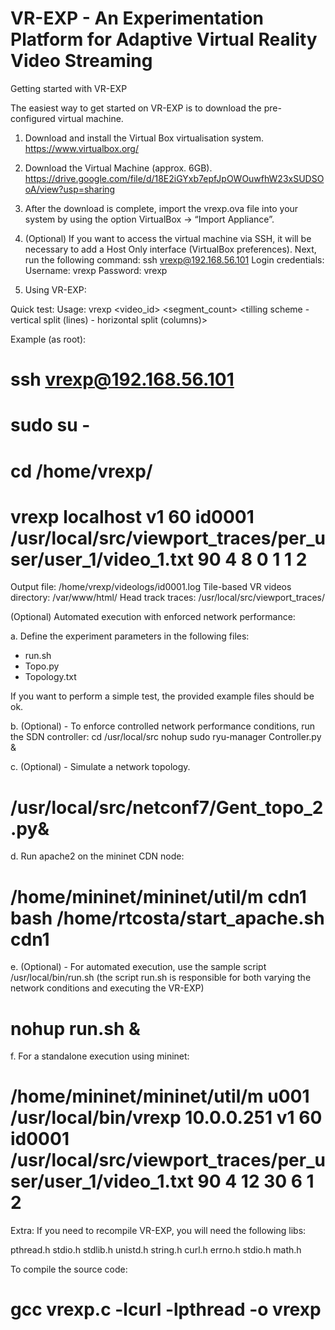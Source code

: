 # VR-EXP - An Experimentation Platform for Adaptive Virtual Reality Video Streaming

Getting started with VR-EXP

The easiest way to get started on VR-EXP is to download the pre-configured virtual machine.

1. Download and install the Virtual Box virtualisation system.
https://www.virtualbox.org/

2. Download the Virtual Machine (approx. 6GB).
https://drive.google.com/file/d/18E2iGYxb7epfJpOWOuwfhW23xSUDSOoA/view?usp=sharing

3. After the download is complete, import the vrexp.ova file into your system by using the option VirtualBox -> “Import Appliance”.

4. (Optional) If you want to access the virtual machine via SSH, it will be necessary to add a Host Only interface (VirtualBox preferences). Next, run the following command: ssh vrexp@192.168.56.101
Login credentials:
Username: vrexp
Password: vrexp

5. Using VR-EXP:

Quick test:
Usage: vrexp <destination> <video_id> <segment_count> <uuid> <tracefile> <timeout> <tilling scheme - vertical split (lines) - horizontal split (columns)> <error rate> <number of threads> <ABR heuristic> <playout buffer_size>

Example (as root):
# ssh vrexp@192.168.56.101
# sudo su -
# cd /home/vrexp/
# vrexp localhost v1 60 id0001 /usr/local/src/viewport_traces/per_user/user_1/video_1.txt 90 4 8 0 1 1 2

Output file: /home/vrexp/videologs/id0001.log
Tile-based VR videos directory: /var/www/html/
Head track traces: /usr/local/src/viewport_traces/

(Optional) Automated execution with enforced network performance: 

a. Define the experiment parameters in the following files:
- run.sh
- Topo.py
- Topology.txt

If you want to perform a simple test, the provided example files should be ok.

b. (Optional) - To enforce controlled network performance conditions, run the SDN controller:
cd /usr/local/src
nohup sudo ryu-manager Controller.py &

c. (Optional) - Simulate a network topology.
# /usr/local/src/netconf7/Gent_topo_2.py&

d. Run apache2 on the mininet CDN node:
# /home/mininet/mininet/util/m cdn1 bash /home/rtcosta/start_apache.sh cdn1

e. (Optional) - For automated execution, use the sample script /usr/local/bin/run.sh (the script run.sh is responsible for both varying the network conditions and executing the VR-EXP)
# nohup run.sh &

f. For a standalone execution using mininet:
# /home/mininet/mininet/util/m u001 /usr/local/bin/vrexp 10.0.0.251 v1 60 id0001 /usr/local/src/viewport_traces/per_user/user_1/video_1.txt 90 4 12 30 6 1 2 

Extra:
If you need to recompile VR-EXP, you will need the following libs:

pthread.h
stdio.h
stdlib.h
unistd.h
string.h
curl.h
errno.h
stdio.h
math.h

To compile the source code:
# gcc vrexp.c -lcurl -lpthread -o vrexp

